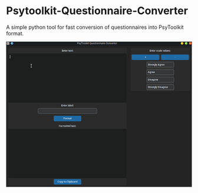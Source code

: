 # Psytoolkit-Questionnaire-Converter
A simple python tool for fast conversion of questionnaires into PsyToolkit format.

![](https://github.com/jakub-jedrusiak/Psytoolkit-Questionnaire-Converter/blob/main/example.gif)
